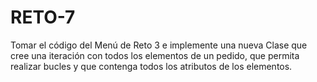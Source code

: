 # RETO-7
Tomar el código del Menú de Reto 3 e implemente una nueva Clase que cree una iteración con todos los elementos de un pedido, que permita realizar bucles y que contenga todos los atributos de los elementos.
